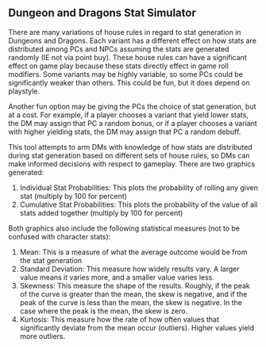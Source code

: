 ## Dungeon and Dragons Stat Simulator

There are many variations of house rules in regard to stat generation in Dungeons and Dragons.
Each variant has a different effect on how stats are distributed among PCs and NPCs assuming the stats are generated randomly (IE not via point buy). These house rules can have a significant effect on game play because these stats directly effect in game roll modifiers. Some variants may be highly variable, so some PCs could be significantly weaker than others. This could be fun, but it does depend on playstyle.

Another fun option may be giving the PCs the choice of stat generation, but at a cost. For example, if a player chooses a variant that yield lower stats, the DM may assign that PC a random bonus, or if a player chooses a variant with higher yielding stats, the DM may assign that PC a random debuff.

This tool attempts to arm DMs with knowledge of how stats are distributed during stat generation based on different sets of house rules, so DMs can make informed decisions with respect to gameplay. There are two graphics generated:
1. Individual Stat Probabilities: This plots the probability of rolling any given stat (multiply by 100 for percent)
2. Cumulative Stat Probabilities: This plots the probability of the value of all stats added together (multiply by 100 for percent)

Both graphics also include the following statistical measures (not to be confused with character stats):
1. Mean: This is a measure of what the average outcome would be from the stat generation
2. Standard Deviation: This measure how widely results vary. A larger value means it varies more, and a smaller value varies less.
3. Skewness: This measure the shape of the results. Roughly, if the peak of the curve is greater than the mean, the skew is negative, and if the peak of the curve is less than the mean, the skew is negative. In the case where the peak is the mean, the skew is zero.
4. Kurtosis: This measure how the rate of how often values that significantly deviate from the mean occur (outliers). Higher values yield more outliers.